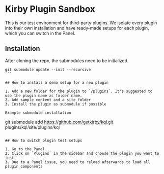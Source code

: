 # Kirby Plugin Sandbox

This is our test environment for third-party plugins. We isolate every plugin into their own installation and have ready-made setups for each plugin, which you can switch in the Panel.

## Installation

After cloning the repo, the submodules need to be initialized. 

````
git submodule update --init --recursive
```

## How to install a demo setup for a new plugin

1. Add a new folder for the plugin to `/plugins`. It's suggested to use the plugin name as folder name.
2. Add sample content and a site folder 
3. Install the plugin as submodule if possible

Example submodule installation
````
git submodule add https://github.com/getkirby/kql.git plugins/kql/site/plugins/kql
```

## How to switch plugin test setups

1. Go to the Panel
2. Click on `Plugins` in the sidebar and choose the plugin you want to test
3. Due to a Panel issue, you need to reload afterwards to load all plugin components
